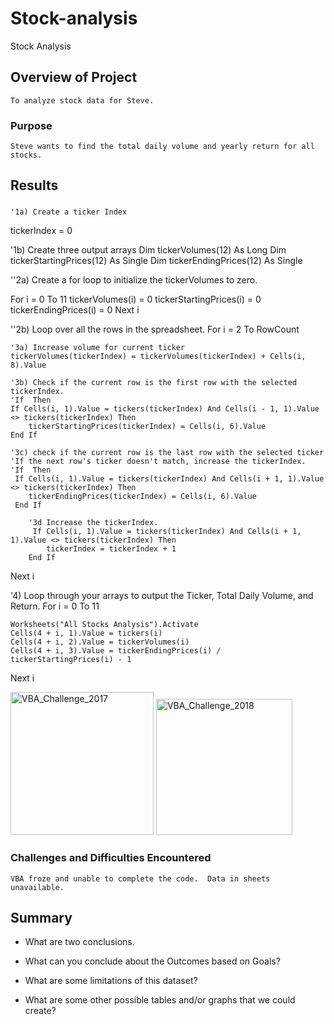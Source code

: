 # Stock-analysis
Stock Analysis

## Overview of Project
    To analyze stock data for Steve.
    
### Purpose
    Steve wants to find the total daily volume and yearly return for all stocks. 
    
## Results

### 
    '1a) Create a ticker Index
tickerIndex = 0

'1b) Create three output arrays
Dim tickerVolumes(12) As Long
Dim tickerStartingPrices(12) As Single
Dim tickerEndingPrices(12) As Single

''2a) Create a for loop to initialize the tickerVolumes to zero.

For i = 0 To 11
    tickerVolumes(i) = 0
    tickerStartingPrices(i) = 0
    tickerEndingPrices(i) = 0
Next i

''2b) Loop over all the rows in the spreadsheet.
For i = 2 To RowCount

    '3a) Increase volume for current ticker
    tickerVolumes(tickerIndex) = tickerVolumes(tickerIndex) + Cells(i, 8).Value
    
    '3b) Check if the current row is the first row with the selected tickerIndex.
    'If  Then
    If Cells(i, 1).Value = tickers(tickerIndex) And Cells(i - 1, 1).Value <> tickers(tickerIndex) Then
        tickerStartingPrices(tickerIndex) = Cells(i, 6).Value
    End If
    
    '3c) check if the current row is the last row with the selected ticker
    'If the next row's ticker doesn't match, increase the tickerIndex.
    'If  Then
     If Cells(i, 1).Value = tickers(tickerIndex) And Cells(i + 1, 1).Value <> tickers(tickerIndex) Then
        tickerEndingPrices(tickerIndex) = Cells(i, 6).Value
     End If

        '3d Increase the tickerIndex.
         If Cells(i, 1).Value = tickers(tickerIndex) And Cells(i + 1, 1).Value <> tickers(tickerIndex) Then
            tickerIndex = tickerIndex + 1
        End If

Next i

'4) Loop through your arrays to output the Ticker, Total Daily Volume, and Return.
For i = 0 To 11
    
    Worksheets("All Stocks Analysis").Activate
    Cells(4 + i, 1).Value = tickers(i)
    Cells(4 + i, 2).Value = tickerVolumes(i)
    Cells(4 + i, 3).Value = tickerEndingPrices(i) / tickerStartingPrices(i) - 1
    
Next i
    
<img width="229" alt="VBA_Challenge_2017" src="https://user-images.githubusercontent.com/111452227/200416257-63d0d9ff-a42d-4c89-852a-dddaa362b7aa.png">
<img width="218" alt="VBA_Challenge_2018" src="https://user-images.githubusercontent.com/111452227/200416286-b952e721-4410-4283-9a25-819139256abb.png">

### 

### Challenges and Difficulties Encountered

    VBA froze and unable to complete the code.  Data in sheets unavailable. 

## Summary

- What are two conclusions. 

- What can you conclude about the Outcomes based on Goals?

- What are some limitations of this dataset?

- What are some other possible tables and/or graphs that we could create?

